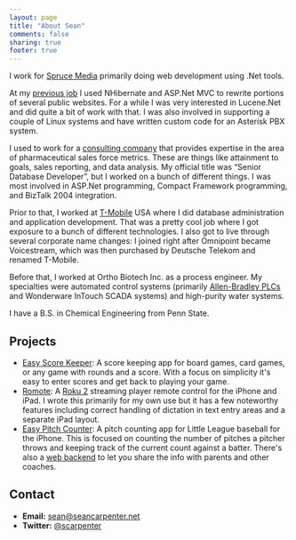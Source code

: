 ```yaml
---
layout: page
title: "About Sean"
comments: false
sharing: true
footer: true
---
```


I work for <a href="http://sprucemedia.com">Spruce Media</a> primarily doing web development using .Net tools.

At my <a href="http://www.vertmarkets.com">previous job</a> I used NHibernate and ASP.Net MVC to rewrite portions of several public websites.  For a while I was very interested in Lucene.Net and did quite a bit of work with that.  I was also involved in supporting a couple of Linux systems and have written custom code for an Asterisk PBX system.

I used to work for a <a href="http://www.prometrics.com">consulting company</a> that provides expertise in the area of pharmaceutical sales force metrics. These are things like attainment to goals, sales reporting, and data analysis. My official title was “Senior Database Developer”, but I worked on a bunch of different things. I was most involved in ASP.Net programming, Compact Framework programming, and BizTalk 2004 integration.

Prior to that, I worked at <a href="http://www.t-mobile.com">T-Mobile</a> USA where I did database administration and application development. That was a pretty cool job where I got exposure to a bunch of different technologies. I also got to live through several corporate name changes: I joined right after Omnipoint became Voicestream, which was then purchased by Deutsche Telekom and renamed T-Mobile.

Before that, I worked at Ortho Biotech Inc. as a process engineer. My specialties were automated control systems (primarily <a href="http://ab.rockwellautomation.com/Programmable-Controllers/PLC-5">Allen-Bradley PLCs</a> and Wonderware InTouch SCADA systems) and high-purity water systems.

I have a B.S. in Chemical Engineering from Penn State.

## Projects
<ul class="about-list">
  <li>
    <a href="http://itunes.apple.com/us/app/easy-score-keeper/id570999111?ls=1&mt=8&partnerId=30&siteID=GedyEx6hBKQ">Easy Score Keeper</a>: A score keeping app for board games, card games, or any game with rounds and a score. With a focus on simplicity it's easy to enter scores and get back to playing your game.
  </li>
  <li>
  	<a href="http://itunes.apple.com/us/app/romote/id488604877?ls=1&mt=8&partnerId=30&siteID=GedyEx6hBKQ">Romote</a>: A <a href="http://www.roku.com">Roku 2</a>
    streaming player remote control for the iPhone and iPad. I wrote this primarily for my own use but it has a few noteworthy features including correct
    handling of dictation in text entry areas and a separate iPad layout.
  </li>
  <li>
  	<a href="http://itunes.apple.com/us/app/easy-pitch-counter/id463372172?ls=1&mt=8&partnerId=30&siteID=GedyEx6hBKQ">Easy Pitch Counter</a>: A pitch counting
    app for Little League baseball for the iPhone. This is focused on counting the number of pitches a pitcher throws and keeping track of the current count
    against a batter. There's also a <a href="http://www.easypitchcounter.com">web backend</a> to let you share the info with parents and other coaches.
  </li>
</ul>

## Contact
<ul class="about-list">
  <li><strong>Email:</strong> <a href="mailto:sean@seancarpenter.net">sean@seancarpenter.net</a></li>
  <li><strong>Twitter:</strong> <a href="http://www.twitter.com/scarpenter">@scarpenter</a></li>
</ul>
<p>
  <a style="display:none;" rel="me" href="https://plus.google.com/109155364692488400884?rel=author">Google+</a>
</p>
